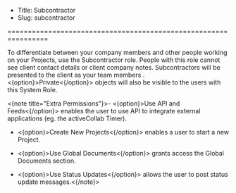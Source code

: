 * Title: Subcontractor
* Slug: subcontractor

================================================================

To differentiate between your company members and other people working on your Projects, use the Subcontractor role. People with this role cannot see client contact details or client company notes. Subcontractors will be presented to the client as your team members . <{option}>Private<{/option}> objects will also be visible to the users with this System Role.

<{note title="Extra Permissions"}>- <{option}>Use API and Feeds<{/option}> enables the user to use API to integrate external applications (eg. the activeCollab Timer).

- <{option}>Create New Projects<{/option}> enables a user to start a new Project.

- <{option}>Use Global Documents<{/option}> grants access the Global Documents section.

- <{option}>Use Status Updates<{/option}> allows the user to post status update messages.<{/note}>


